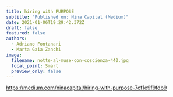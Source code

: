 ```yaml
---
title: hiring with PURPOSE
subtitle: "Published on: Nina Capital (Medium)"
date: 2021-01-06T19:29:42.372Z
draft: false
featured: false
authors:
  - Adriano Fontanari
  - Marta Gaia Zanchi
image:
  filename: notte-al-muse-con-coscienza-440.jpg
  focal_point: Smart
  preview_only: false
---
```

https://medium.com/ninacapital/hiring-with-purpose-7cf1e9f9fdb9